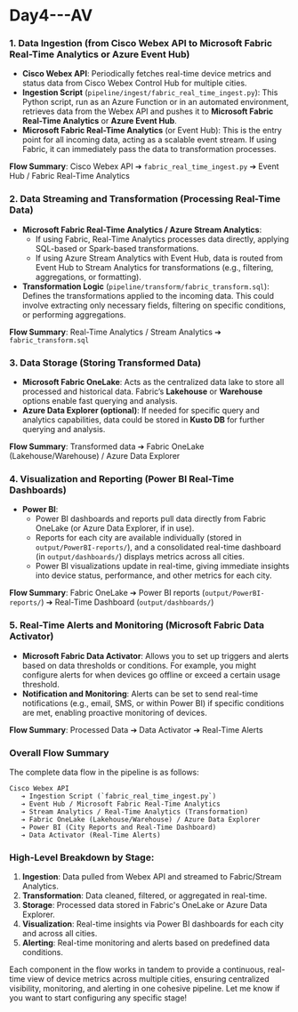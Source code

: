 # Day4---AV
### 1. **Data Ingestion** (from Cisco Webex API to Microsoft Fabric Real-Time Analytics or Azure Event Hub)

- **Cisco Webex API**: Periodically fetches real-time device metrics and status data from Cisco Webex Control Hub for multiple cities.
- **Ingestion Script** (`pipeline/ingest/fabric_real_time_ingest.py`): This Python script, run as an Azure Function or in an automated environment, retrieves data from the Webex API and pushes it to **Microsoft Fabric Real-Time Analytics** or **Azure Event Hub**.
- **Microsoft Fabric Real-Time Analytics** (or Event Hub): This is the entry point for all incoming data, acting as a scalable event stream. If using Fabric, it can immediately pass the data to transformation processes.

**Flow Summary**: Cisco Webex API ➔ `fabric_real_time_ingest.py` ➔ Event Hub / Fabric Real-Time Analytics

### 2. **Data Streaming and Transformation** (Processing Real-Time Data)

- **Microsoft Fabric Real-Time Analytics / Azure Stream Analytics**:
    - If using Fabric, Real-Time Analytics processes data directly, applying SQL-based or Spark-based transformations.
    - If using Azure Stream Analytics with Event Hub, data is routed from Event Hub to Stream Analytics for transformations (e.g., filtering, aggregations, or formatting).
- **Transformation Logic** (`pipeline/transform/fabric_transform.sql`): Defines the transformations applied to the incoming data. This could involve extracting only necessary fields, filtering on specific conditions, or performing aggregations.

**Flow Summary**: Real-Time Analytics / Stream Analytics ➔ `fabric_transform.sql`

### 3. **Data Storage** (Storing Transformed Data)

- **Microsoft Fabric OneLake**: Acts as the centralized data lake to store all processed and historical data. Fabric’s **Lakehouse** or **Warehouse** options enable fast querying and analysis.
- **Azure Data Explorer (optional)**: If needed for specific query and analytics capabilities, data could be stored in **Kusto DB** for further querying and analysis.

**Flow Summary**: Transformed data ➔ Fabric OneLake (Lakehouse/Warehouse) / Azure Data Explorer

### 4. **Visualization and Reporting** (Power BI Real-Time Dashboards)

- **Power BI**:
    - Power BI dashboards and reports pull data directly from Fabric OneLake (or Azure Data Explorer, if in use).
    - Reports for each city are available individually (stored in `output/PowerBI-reports/`), and a consolidated real-time dashboard (in `output/dashboards/`) displays metrics across all cities.
    - Power BI visualizations update in real-time, giving immediate insights into device status, performance, and other metrics for each city.

**Flow Summary**: Fabric OneLake ➔ Power BI reports (`output/PowerBI-reports/`) ➔ Real-Time Dashboard (`output/dashboards/`)

### 5. **Real-Time Alerts and Monitoring** (Microsoft Fabric Data Activator)

- **Microsoft Fabric Data Activator**: Allows you to set up triggers and alerts based on data thresholds or conditions. For example, you might configure alerts for when devices go offline or exceed a certain usage threshold.
- **Notification and Monitoring**: Alerts can be set to send real-time notifications (e.g., email, SMS, or within Power BI) if specific conditions are met, enabling proactive monitoring of devices.

**Flow Summary**: Processed Data ➔ Data Activator ➔ Real-Time Alerts

### Overall Flow Summary

The complete data flow in the pipeline is as follows:

```
Cisco Webex API
   ➔ Ingestion Script (`fabric_real_time_ingest.py`)
   ➔ Event Hub / Microsoft Fabric Real-Time Analytics
   ➔ Stream Analytics / Real-Time Analytics (Transformation)
   ➔ Fabric OneLake (Lakehouse/Warehouse) / Azure Data Explorer
   ➔ Power BI (City Reports and Real-Time Dashboard)
   ➔ Data Activator (Real-Time Alerts)

```

### High-Level Breakdown by Stage:

1. **Ingestion**: Data pulled from Webex API and streamed to Fabric/Stream Analytics.
2. **Transformation**: Data cleaned, filtered, or aggregated in real-time.
3. **Storage**: Processed data stored in Fabric's OneLake or Azure Data Explorer.
4. **Visualization**: Real-time insights via Power BI dashboards for each city and across all cities.
5. **Alerting**: Real-time monitoring and alerts based on predefined data conditions.

Each component in the flow works in tandem to provide a continuous, real-time view of device metrics across multiple cities, ensuring centralized visibility, monitoring, and alerting in one cohesive pipeline. Let me know if you want to start configuring any specific stage!
